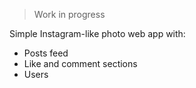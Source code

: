 > Work in progress

Simple Instagram-like photo web app with:
- Posts feed
- Like and comment sections
- Users